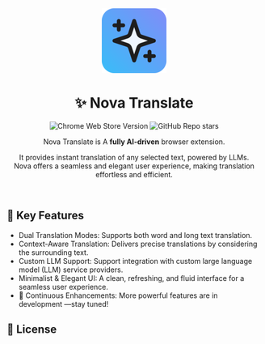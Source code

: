 <!-- markdownlint-configure-file {
  "MD013": {
    "code_blocks": false,
    "tables": false,
    "line_length": 120
  },
  "MD033": false,
  "MD041": false
} -->

<div align="center">
  <img src="assets/icon_128px.png" width="128" alt="Nova Translate" />

# ✨ Nova Translate

![Chrome Web Store Version][store-version]
![GitHub Repo stars][repo-stars]

Nova Translate is A **fully AI-driven** browser extension.

It provides instant translation of any selected text, powered by LLMs.<br />
Nova offers a seamless and elegant user experience, making translation effortless and efficient.

</div>

<br />

## 🚀 Key Features

- Dual Translation Modes: Supports both word and long text translation.
- Context-Aware Translation: Delivers precise translations by considering the surrounding text.
- Custom LLM Support: Support integration with custom large language model (LLM) service providers.
- Minimalist & Elegant UI: A clean, refreshing, and fluid interface for a seamless user experience.
- 🚧 Continuous Enhancements: More powerful features are in development —stay tuned!

## 📃 License

[store-version]: https://img.shields.io/chrome-web-store/v/mohpemfmgnpnikigjeopcnadediiogib?style=for-the-badge&logo=chromewebstore&logoColor=white
[repo-stars]: https://img.shields.io/github/stars/yhlchao/nova-translate?style=for-the-badge&logo=github&color=38bdf8
